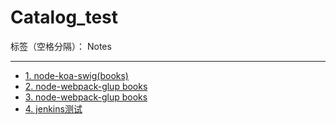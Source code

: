 ﻿# Catalog_test

标签（空格分隔）： Notes

---

- [1. node-koa-swig(books)](https://github.com/rel-start/Notes/blob/master/Test/node-koa-swig%20books.md)
- [2. node-webpack-glup books](https://github.com/rel-start/Notes/blob/master/Test/2.node-webpack-glup%20books.md)
- [3. node-webpack-glup books](https://github.com/rel-start/Notes/blob/master/Test/3.node-webpack-glup%20books.md)
- [4. jenkins测试](https://github.com/rel-start/Notes/blob/master/Test/Jenkis.md)





